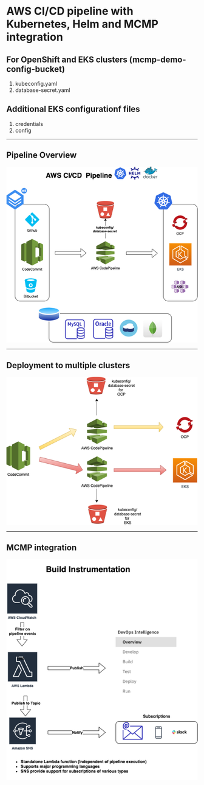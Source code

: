 # AWS CI/CD pipeline with Kubernetes, Helm and MCMP integration

## For OpenShift and EKS clusters (mcmp-demo-config-bucket)
   1. kubeconfig.yaml
   2. database-secret.yaml
   
## Additional EKS configurationf files
   1. credentials
   2. config
---
## Pipeline Overview 
![CFN AWS Pipeline](AWS-Pipeline.png)

---
## Deployment to multiple clusters
![CFN AWS Pipeline](AWS-Pipeline2.png)

---
## MCMP integration
![CFN AWS Pipeline](AWS-Pipeline-mcmp-integration.png)

